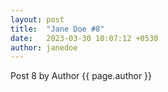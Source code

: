 ```yaml
---
layout: post
title:  "Jane Doe #8"
date:   2023-03-30 10:07:12 +0530
author: janedoe
---
```


Post 8 by Author {{ page.author }}